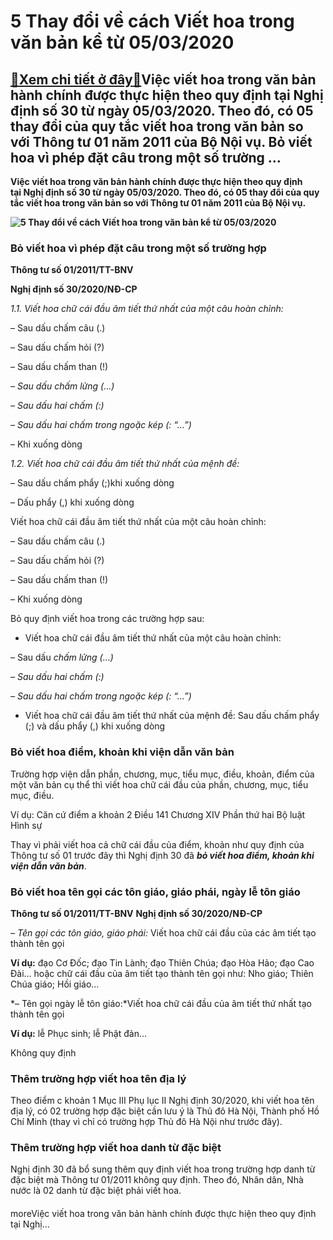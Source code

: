 5 Thay đổi về cách Viết hoa trong văn bản kể từ 05/03/2020
==========================================================

[:gift:Xem chi tiết ở đây:gift:](https://hddtvn.com/5-thay-doi-ve-cach-viet-hoa-trong-van-ban-ke-tu-05-03-2020/)Việc viết hoa trong văn bản hành chính được thực hiện theo quy định tại Nghị định số 30 từ ngày 05/03/2020. Theo đó, có 05 thay đổi của quy tắc viết hoa trong văn bản so với Thông tư 01 năm 2011 của Bộ Nội vụ. Bỏ viết hoa vì phép đặt câu trong một số trường …
-------------------------------------------------------------------------------------------------------------------------------------------------------------------------------------------------------------------------------------------------------------------

**Việc viết hoa trong văn bản hành chính được thực hiện theo quy định tại Nghị định số 30 từ ngày 05/03/2020. Theo đó, có 05 thay đổi của quy tắc viết hoa trong văn bản so với Thông tư 01 năm 2011 của Bộ Nội vụ.**


 **![5 Thay đổi về cách Viết hoa trong văn bản kể từ 05/03/2020](https://hddtvn.com/wp-content/uploads/2021/01/hand-businesswoman-writing-paper-office_1262-2119.jpg)**


###  **Bỏ viết hoa vì phép đặt câu trong một số trường hợp**






**Thông tư số 01/2011/TT-BNV**




**Nghị định số 30/2020/NĐ-CP**





*1.1. Viết hoa chữ cái đầu âm tiết thứ nhất của một câu hoàn chỉnh:*



– Sau dấu chấm câu (.)


– Sau dấu chấm hỏi (?)


– Sau dấu chấm than (!)


*– Sau dấu chấm lửng (…)*


*– Sau dấu hai chấm (:)*


*– Sau dấu hai chấm trong ngoặc kép (: “…”)*


– Khi xuống dòng


*1.2. Viết hoa chữ cái đầu âm tiết thứ nhất của mệnh đề:*


– Sau dấu chấm phẩy (;)khi xuống dòng


– Dấu phẩy (,) khi xuống dòng



Viết hoa chữ cái đầu âm tiết thứ nhất của một câu hoàn chỉnh:


– Sau dấu chấm câu (.)


– Sau dấu chấm hỏi (?)


– Sau dấu chấm than (!)


– Khi xuống dòng




Bỏ quy định viết hoa trong các trường hợp sau:



* Viết hoa chữ cái đầu âm tiết thứ nhất của một câu hoàn chỉnh:



– Sau dấu *chấm lửng (…)*


*– Sau dấu hai chấm (:)*


*– Sau dấu hai chấm trong ngoặc kép (: “…”)*




* Viết hoa chữ cái đầu âm tiết thứ nhất của mệnh đề: Sau dấu chấm phẩy (;) và dấu phẩy (,) khi xuống dòng



### **Bỏ viết hoa điểm, khoản khi viện dẫn văn bản**


Trường hợp viện dẫn phần, chương, mục, tiểu mục, điều, khoản, điểm của một văn bản cụ thể thì viết hoa chữ cái đầu của phần, chương, mục, tiểu mục, điều.


Ví dụ: Căn cứ điểm a khoản 2 Điều 141 Chương XIV Phần thứ hai Bộ luật Hình sự


Thay vì phải viết hoa cả chữ cái đầu của điểm, khoản như quy định của Thông tư số 01 trước đây thì Nghị định 30 đã ***bỏ viết hoa điểm, khoản khi viện dẫn văn bản***.


### **Bỏ viết hoa tên gọi các tôn giáo, giáo phái, ngày lễ tôn giáo**





**Thông tư số 01/2011/TT-BNV**
**Nghị định số 30/2020/NĐ-CP**


*– Tên gọi các tôn giáo, giáo phái:* Viết hoa chữ cái đầu của các âm tiết tạo thành tên gọi



**Ví dụ:** đạo Cơ Đốc; đạo Tin Lành; đạo Thiên Chúa; đạo Hòa Hảo; đạo Cao Đài… hoặc chữ cái đầu của âm tiết tạo thành tên gọi như: Nho giáo; Thiên Chúa giáo; Hồi giáo…


*– Tên gọi ngày lễ tôn giáo:*Viết hoa chữ cái đầu của âm tiết thứ nhất tạo thành tên gọi


**Ví dụ:** lễ Phục sinh; lễ Phật đản…


Không quy định
### **Thêm trường hợp viết hoa tên địa lý**


Theo điểm c khoản 1 Mục III Phụ lục II Nghị định 30/2020, khi viết hoa tên địa lý, có 02 trường hợp đặc biệt cần lưu ý là Thủ đô Hà Nội, Thành phố Hồ Chí Minh (thay vì chỉ có trường hợp Thủ đô Hà Nội như trước đây).


### **Thêm trường hợp viết hoa danh từ đặc biệt**


Nghị định 30 đã bổ sung thêm quy định viết hoa trong trường hợp danh từ đặc biệt mà Thông tư 01/2011 không quy định. Theo đó, Nhân dân, Nhà nước là 02 danh từ đặc biệt phải viết hoa.


#### 


moreViệc viết hoa trong văn bản hành chính được thực hiện theo quy định tại Nghị…

